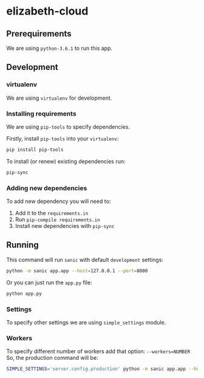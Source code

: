 # elizabeth-cloud


## Prerequirements

We are using `python-3.6.1` to run this app.


## Development

### virtualenv

We are using `virtualenv` for development.

### Installing requirements

We are using `pip-tools` to specify dependencies.

Firstly, install `pip-tools` into your `virtualenv`:

```bash
pip install pip-tools
```

To install (or renew) existing dependencies run:

```bash
pip-sync
```

### Adding new dependencies

To add new dependency you will need to:

1. Add it to the `requirements.in`
2. Run `pip-compile requirements.in`
3. Install new dependencies with `pip-sync`


## Running

This command will run `sanic` with default `development` settings:

```bash
python -m sanic app.app --host=127.0.0.1 --port=8000
```

Or you can just run the `app.py` file:

```bash
python app.py
```

### Settings

To specify other settings we are using `simple_settings` module.

### Workers

To specify different number of workers add that option: `--workers=NUMBER`
So, the production command will be:

```bash
SIMPLE_SETTINGS='server.config.production' python -m sanic app.app --host=127.0.0.1 --port=8000 --workers=4
```
